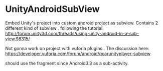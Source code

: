 # UnityAndroidSubView
Embed Unity's project into custom android project as subview.
Contains 2 different kind of subview . 
following the tutorial 
http://forum.unity3d.com/threads/using-unity-android-in-a-sub-view.98315/


Not gonna work on project with vuforia plugins . The discussion here:
https://developer.vuforia.com/forum/android/qcarunityplayer-subview

should use the fragment since Android3.3 as a sub-activity.

